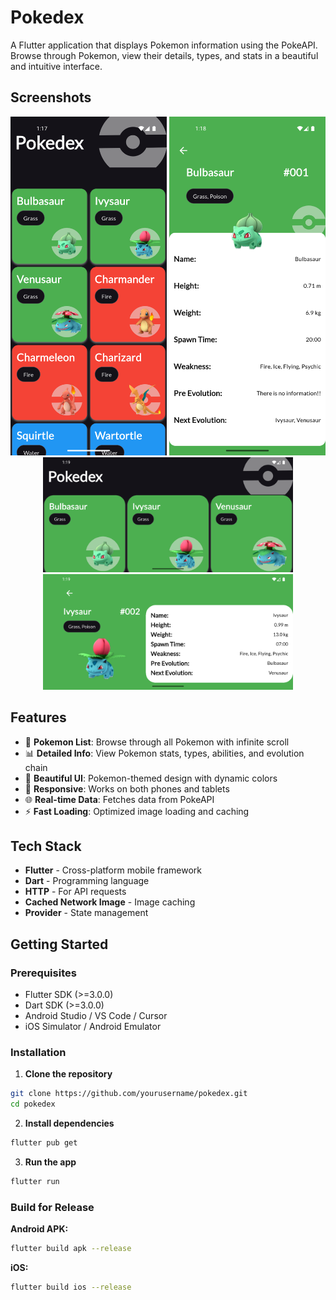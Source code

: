 # Pokedex

A Flutter application that displays Pokemon information using the PokeAPI. Browse through Pokemon, view their details, types, and stats in a beautiful and intuitive interface.

## Screenshots

<div align="center">
  <img src="assets/screenshots/home_screen.png" width="250" alt="Home Screen">
  <img src="assets/screenshots/detail_screen.png" width="250" alt="Detail Screen">
</div>

<div align="center">
  <img src="assets/screenshots/landscape_home_screen.png" width="400" alt="Landscape Home Screen">
  <img src="assets/screenshots/landscape_detail_screen.png" width="400" alt="Landscape Detail Screen">
</div>

## Features

- 📱 **Pokemon List**: Browse through all Pokemon with infinite scroll
- 📊 **Detailed Info**: View Pokemon stats, types, abilities, and evolution chain
- 🎨 **Beautiful UI**: Pokemon-themed design with dynamic colors
- 📱 **Responsive**: Works on both phones and tablets
- 🌐 **Real-time Data**: Fetches data from PokeAPI
- ⚡ **Fast Loading**: Optimized image loading and caching

## Tech Stack

- **Flutter** - Cross-platform mobile framework
- **Dart** - Programming language
- **HTTP** - For API requests
- **Cached Network Image** - Image caching
- **Provider** - State management

## Getting Started

### Prerequisites

- Flutter SDK (>=3.0.0)
- Dart SDK (>=3.0.0)
- Android Studio / VS Code / Cursor
- iOS Simulator / Android Emulator

### Installation

1. **Clone the repository**
```bash
git clone https://github.com/yourusername/pokedex.git
cd pokedex
```

2. **Install dependencies**
```bash
flutter pub get
```

3. **Run the app**
```bash
flutter run
```

### Build for Release

**Android APK:**
```bash
flutter build apk --release
```

**iOS:**
```bash
flutter build ios --release
```
